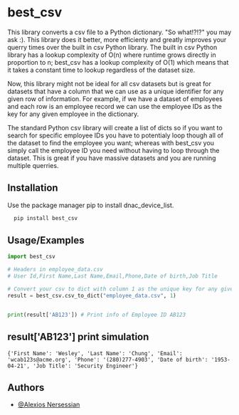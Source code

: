 # best_csv

This library converts a csv file to a Python dictionary. "So what!?!?" you may ask :). This library does it better, more efficienty and greatly improves your querry times over the built in csv Python library. The built in csv Python library has a lookup complexity 
of O(n) where runtime grows directly in proportion to n; best_csv has a lookup complexity of O(1) which means that it takes a constant time to lookup regardless of the dataset size.

Now, this library might not be ideal for all csv datasets but is great for datasets that have a column that we can use as a unique identifier for any given row of information. For example, if we have a dataset of employees and each row is an employee record we can use the employee IDs as the key for any given employee in the dictionary. 

The standard Python csv library will create a list of dicts so if you want to search for specific employee IDs you have to potentialy loop though all of the dataset to find the employee you want; whereas with best_csv you simply call the employee ID you need without having to loop through the dataset. This is great if you have massive datasets and you are running multiple querries.




## Installation

Use the package manager pip to install dnac_device_list.

```bash
  pip install best_csv
```
    
## Usage/Examples


```python
import best_csv

# Headers in employee_data.csv
# User Id,First Name,Last Name,Email,Phone,Date of birth,Job Title

# Convert your csv to dict with column 1 as the unique key for any given row.
result = best_csv.csv_to_dict("employee_data.csv", 1)


print(result['AB123']) # Print info of Employee ID AB123

```


## result['AB123'] print simulation

```
{'First Name': 'Wesley', 'Last Name': 'Chung', 'Email': 'wcab123s@acme.org', 'Phone': '(280)277-4903', 'Date of birth': '1953-04-21', 'Job Title': 'Security Engineer'}

```


## Authors

- [@Alexios Nersessian](https://github.com/alekos3)
